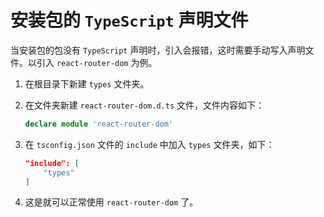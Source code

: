# 安装包的 `TypeScript` 声明文件

当安装包的包没有 `TypeScript` 声明时，引入会报错，这时需要手动写入声明文件。以引入 `react-router-dom` 为例。

1. 在根目录下新建 `types` 文件夹。

2. 在文件夹新建 `react-router-dom.d.ts` 文件，文件内容如下：

   ```typescript
   declare module 'react-router-dom'
   ```

3. 在 `tsconfig.json` 文件的 `include` 中加入 `types` 文件夹，如下：

   ```json
   "include": [
       "types"
   ]
   ```

4. 这是就可以正常使用 `react-router-dom` 了。